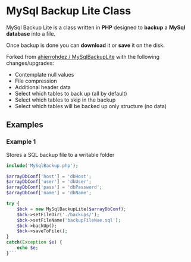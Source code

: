# MySql Backup Lite Class

MySql Backup Lite is a class written in **PHP** designed to **backup** a **MySql
database** into a file.

Once backup is done you can **download** it or **save** it on the disk.

Forked from [ahierrohdez / MySqlBackupLite](https://github.com/ahierrohdez/MySqlBackupLite) with the following changes/upgrades:

* Contemplate null values
* File compression
* Additional header data
* Select which tables to back up (all by default)
* Select which tables to skip in the backup
* Select which tables will be backed up only structure (no data)

## Examples

### Example 1

Stores a SQL backup file to a writable folder

```php
include('MySqlBackup.php');

$arrayDbConf['host'] = 'dbHost';
$arrayDbConf['user'] = 'dbUser';
$arrayDbConf['pass'] = 'dbPassword';
$arrayDbConf['name'] = 'dbName';

try {
    $bck = new MySqlBackupLite($arrayDbConf);
    $bck->setFileDir('./backups/');
    $bck->setFileName('backupFileNae.sql');
    $bck->backUp();
    $bck->saveToFile();
}
catch(Exception $e) {
    echo $e;
}```
